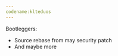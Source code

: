 ```yaml
---
codename:klteduos
---
```


Bootleggers:
* Source rebase from may security patch
* And maybe more
